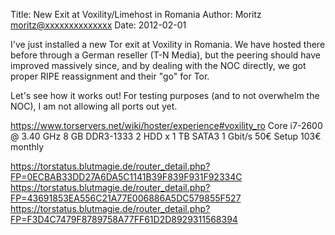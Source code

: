 Title:  New Exit at Voxility/Limehost in Romania
Author: Moritz <moritz@xxxxxxxxxxxxxx>
Date: 2012-02-01


I've just installed a new Tor exit at Voxility in Romania. We have
hosted there before through a German reseller (T-N Media), but the
peering should have improved massively since, and by dealing with the
NOC directly, we got proper RIPE reassignment and their "go" for Tor.

Let's see how it works out! For testing purposes (and to not overwhelm
the NOC), I am not allowing all ports out yet.

<https://www.torservers.net/wiki/hoster/experience#voxility_ro>
Core i7-2600 @ 3.40 GHz
8 GB DDR3-1333
2 HDD x 1 TB SATA3
1 Gbit/s
50€ Setup
103€ monthly

<https://torstatus.blutmagie.de/router_detail.php?FP=0ECBAB33DD27A6DA5C1141B39F839F931F92334C>
<https://torstatus.blutmagie.de/router_detail.php?FP=43691853EA556C21A77E006886A5DC579855F527>
<https://torstatus.blutmagie.de/router_detail.php?FP=F3D4C7479F8789758A77FF61D2D8929311568394>
